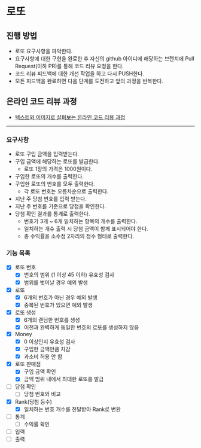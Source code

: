 # 로또
## 진행 방법
* 로또 요구사항을 파악한다.
* 요구사항에 대한 구현을 완료한 후 자신의 github 아이디에 해당하는 브랜치에 Pull Request(이하 PR)를 통해 코드 리뷰 요청을 한다.
* 코드 리뷰 피드백에 대한 개선 작업을 하고 다시 PUSH한다.
* 모든 피드백을 완료하면 다음 단계를 도전하고 앞의 과정을 반복한다.

## 온라인 코드 리뷰 과정
* [텍스트와 이미지로 살펴보는 온라인 코드 리뷰 과정](https://github.com/next-step/nextstep-docs/tree/master/codereview)

***
### 요구사항
* 로또 구입 금액을 입력받는다.
* 구입 금액에 해당하는 로또를 발급한다.
    * 로또 1장의 가격은 1000원이다.
* 구입한 로또의 개수를 출력한다.
* 구입한 로또의 번호를 모두 출력한다.
    * 각 로또 번호는 오름차순으로 출력한다.
* 지난 주 당첨 번호를 입력 받는다.
* 지난 주 번호를 기준으로 당첨을 확인한다.
* 당첨 확인 결과를 통계로 출력한다.
    * 번호가 3개 ~ 6개 일치하는 항목의 개수를 출력한다.
    * 일치하는 개수 출력 시 당첨 금액이 함께 표시되어야 한다.
    * 총 수익률을 소수점 2자리의 정수 형태로 출력한다.

### 기능 목록
- [x] 로또 번호
    - [x] 번호의 범위 (1 이상 45 이하) 유효성 검사
    - [x] 범위를 벗어날 경우 예외 발생
- [x] 로또
  - [x] 6개의 번호가 아닌 경우 예외 발생
  - [x] 중복된 번호가 있으면 예외 발생
- [x] 로또 생성
  - [x] 6개의 랜덤한 번호를 생성
  - [x] 이전과 완벽하게 동일한 번호의 로또를 생성하지 않음
- [x] Money
  - [x] 0 이상인지 유효성 검사
  - [x] 구입한 금액만큼 차감
  - [x] 과소비 허용 안 함
- [x] 로또 판매점
    - [x] 구입 금액 확인
    - [x] 금액 범위 내에서 최대한 로또를 발급
- [ ] 당첨 확인
    - [ ] 당첨 번호와 비교
- [x] Rank(당첨 등수)
  - [x] 일치하는 번호 개수를 전달받아 Rank로 변환 
- [ ] 통계
    - [ ] 수익률 확인
- [ ] 입력
- [ ] 출력